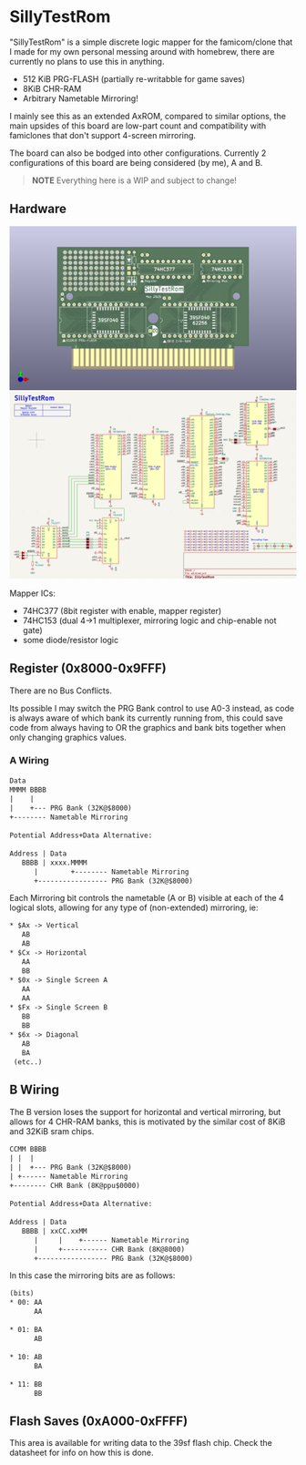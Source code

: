 # SillyTestRom

"SillyTestRom" is a simple discrete logic mapper for the famicom/clone that I made for my own personal messing around with homebrew, there are currently no plans to use this in anything.

* 512 KiB PRG-FLASH (partially re-writabble for game saves)
* 8KiB CHR-RAM
* Arbitrary Nametable Mirroring!

I mainly see this as an extended AxROM, compared to similar options, the main upsides of this board are low-part count and compatibility with famiclones that don't support 4-screen mirroring.

The board can also be bodged into other configurations. Currently 2 configurations of this board are being considered (by me), A and B.

> **NOTE** Everything here is a WIP and subject to change!

## Hardware

![PCB Render](pcb.png)
![Schematic](schematic.png)

Mapper ICs:
* 74HC377 (8bit register with enable, mapper register)
* 74HC153 (dual 4→1 multiplexer, mirroring logic and chip-enable not gate)
* some diode/resistor logic

## Register (0x8000-0x9FFF)

There are no Bus Conflicts.

Its possible I may switch the PRG Bank control to use A0-3 instead, as code is always aware of which bank its currently running from, this could save code from always having to OR the graphics and bank bits together when only changing graphics values.

### A Wiring

```
Data
MMMM BBBB
|    |
|    +--- PRG Bank (32K@$8000)
+-------- Nametable Mirroring

Potential Address+Data Alternative:

Address | Data
   BBBB | xxxx.MMMM
      |        +-------- Nametable Mirroring
      +----------------- PRG Bank (32K@$8000)
```

Each Mirroring bit controls the nametable (A or B) visible at each of the 4 logical slots, allowing for any type of (non-extended) mirroring, ie:

```
* $Ax -> Vertical
   AB
   AB
* $Cx -> Horizontal
   AA
   BB
* $0x -> Single Screen A
   AA
   AA
* $Fx -> Single Screen B
   BB
   BB
* $6x -> Diagonal
   AB
   BA
 (etc..)
```

## B Wiring

The B version loses the support for horizontal and vertical mirroring, but allows for 4 CHR-RAM banks, this is motivated by the similar cost of 8KiB and 32KiB sram chips.

```
CCMM BBBB
| |  |
| |  +--- PRG Bank (32K@$8000)
| +------ Nametable Mirroring
+-------- CHR Bank (8K@ppu$0000)

Potential Address+Data Alternative:

Address | Data
   BBBB | xxCC.xxMM
      |     |    +------ Nametable Mirroring
      |     +----------- CHR Bank (8K@8000)
      +----------------- PRG Bank (32K@$8000)
```

In this case the mirroring bits are as follows:

```
(bits)
* 00: AA
      AA

* 01: BA
      AB

* 10: AB
      BA

* 11: BB
      BB
```

## Flash Saves (0xA000-0xFFFF)

This area is available for writing data to the 39sf flash chip. Check the datasheet for info on how this is done.
